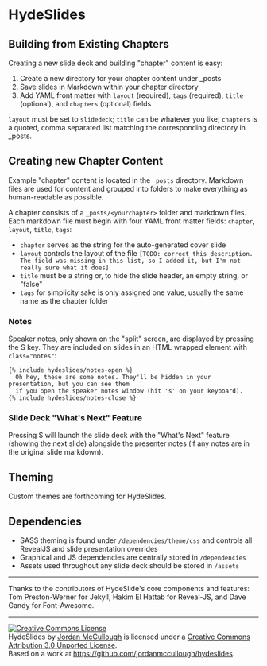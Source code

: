 # HydeSlides

## Building from Existing Chapters

Creating a new slide deck and building "chapter" content is easy:

1. Create a new directory for your chapter content under _posts
2. Save slides in Markdown within your chapter directory
3. Add YAML front matter with `layout` (required), `tags` (required), `title` (optional), and `chapters` (optional) fields

`layout` must be set to `slidedeck`; `title` can be whatever you like; `chapters` is a quoted, comma separated list matching the corresponding directory in _posts.

## Creating new Chapter Content

Example "chapter" content is located in the `_posts` directory. Markdown files are used for content and grouped into folders to make everything as human-readable as possible.

A chapter consists of a `_posts/<yourchapter>` folder and markdown files. Each markdown file must begin with four YAML front matter fields: `chapter`, `layout`, `title`, `tags`:

* `chapter` serves as the string for the auto-generated cover slide
* `layout` controls the layout of the file `[TODO: correct this description. The field was missing in this list, so I added it, but I'm not really sure what it does]`
* `title` must be a string or, to hide the slide header, an empty string, or "false"
* `tags` for simplicity sake is only assigned one value, usually the same name as the chapter folder

### Notes

Speaker notes, only shown on the "split" screen, are displayed by pressing the S key. They are included on slides in an HTML wrapped element with `class="notes"`:

	{% include hydeslides/notes-open %}
	  Oh hey, these are some notes. They'll be hidden in your presentation, but you can see them
	  if you open the speaker notes window (hit 's' on your keyboard).
	{% include hydeslides/notes-close %}

### Slide Deck "What's Next" Feature

Pressing S will launch the slide deck with the "What's Next" feature (showing the next slide) alongside the presenter notes (if any notes are in the original slide markdown).

## Theming

Custom themes are forthcoming for HydeSlides.

## Dependencies 
* SASS theming is found under `/dependencies/theme/css` and controls all RevealJS and slide presentation overrides
* Graphical and JS dependencies are centrally stored in `/dependencies`
* Assets used throughout any slide deck should be stored in `/assets`

---

Thanks to the contributors of HydeSlide's core components and features: Tom Preston-Werner for Jekyll, Hakim El Hattab for Reveal-JS, and Dave Gandy for Font-Awesome.

---

<a rel="license" href="http://creativecommons.org/licenses/by/3.0/deed.en_US"><img alt="Creative Commons License" style="border-width:0" src="http://i.creativecommons.org/l/by/3.0/88x31.png" /></a><br /><span xmlns:dct="http://purl.org/dc/terms/" property="dct:title">HydeSlides</span> by <a xmlns:cc="http://creativecommons.org/ns#" href="https://github.com/jordanmccullough/hydeslides" property="cc:attributionName" rel="cc:attributionURL">Jordan McCullough</a> is licensed under a <a rel="license" href="http://creativecommons.org/licenses/by/3.0/deed.en_US">Creative Commons Attribution 3.0 Unported License</a>.<br />Based on a work at <a xmlns:dct="http://purl.org/dc/terms/" href="https://github.com/jordanmccullough/hydeslides" rel="dct:source">https://github.com/jordanmccullough/hydeslides</a>.
